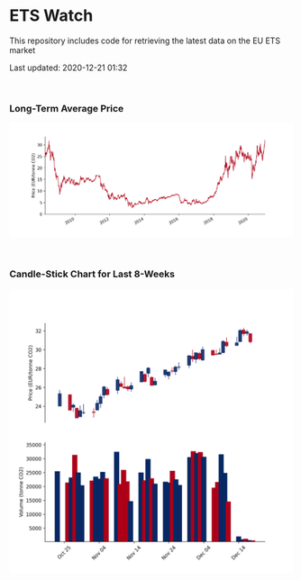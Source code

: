 # ETS Watch

This repository includes code for retrieving the latest data on the EU ETS market

Last updated: 2020-12-21 01:32

<br>

### Long-Term Average Price

![Long-term average](img/long_term_avg.png)

<br>

### Candle-Stick Chart for Last 8-Weeks

![Open, High, Low, Close & Volume](img/ohlc_vol.png)
